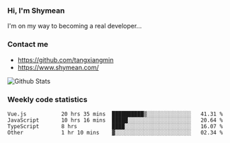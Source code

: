 ### Hi, I'm Shymean

I'm on my way to becoming a real developer...

### Contact me

- <https://github.com/tangxiangmin>
- <https://www.shymean.com/>

![Github Stats](https://github-readme-stats.vercel.app/api?username=tangxiangmin&show_icons=true&theme=dark)


###  Weekly code statistics

<!--START_SECTION:waka-->

```text
Vue.js           20 hrs 35 mins  ██████████▒░░░░░░░░░░░░░░   41.31 %
JavaScript       10 hrs 16 mins  █████░░░░░░░░░░░░░░░░░░░░   20.64 %
TypeScript       8 hrs           ████░░░░░░░░░░░░░░░░░░░░░   16.07 %
Other            1 hr 10 mins    ▓░░░░░░░░░░░░░░░░░░░░░░░░   02.34 %
```

<!--END_SECTION:waka-->